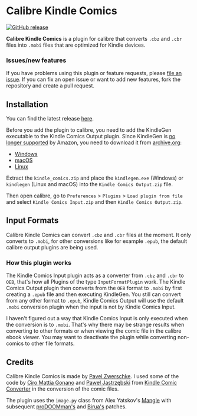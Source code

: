 # Calibre Kindle Comics

[![GitHub release](https://img.shields.io/github/release/pavelzw/calibre-kindle-comics.svg)](https://github.com/pavelzw/calibre-kindle-comics/releases/latest)

**Calibre Kindle Comics** is a plugin for calibre that converts 
``.cbz`` and ``.cbr`` files into ``.mobi`` files that are 
optimized for Kindle devices. 

### Issues/new features
If you have problems using this plugin or feature requests, please 
[file an issue](https://github.com/pavelzw/calibre-kindle-comics/issues/new).
If you can fix an open issue or want to add new features, 
fork the repository and create a pull request.

## Installation
You can find the latest release 
[here](https://github.com/pavelzw/calibre-kindle-comics/releases/latest).

Before you add the plugin to calibre, you need to add the 
KindleGen executable to the Kindle Comics Output plugin.
Since KindleGen is [no longer supported](https://www.amazon.com/gp/feature.html?ie=UTF8&docId=1000765211) 
by Amazon, you need to download it from [archive.org](https://archive.org/details/kindlegen2.9):

- [Windows](https://archive.org/download/kindlegen2.9/kindlegen_win32_v2_9.zip/kindlegen.exe)
- [macOS](https://archive.org/download/kindlegen2.9/KindleGen_Mac_i386_v2_9.zip/kindlegen)
- [Linux](https://archive.org/download/kindlegen2.9/kindlegen_linux_2.6_i386_v2_9.tar.gz)

Extract the ``kindle_comics.zip`` and place the ``kindlegen.exe`` (Windows)
or ``kindlegen`` (Linux and macOS) into the ``Kindle Comics Output.zip`` file.

Then open calibre, go to ``Preferences`` > ``Plugins`` > ``Load plugin from file``
and select ``Kindle Comics Input.zip`` and then ``Kindle Comics Output.zip``.

## Input Formats
Calibre Kindle Comics can convert ``.cbz`` and ``.cbr`` files at the moment.
It only converts to ``.mobi``, for other conversions like for example ``.epub``, 
the default calibre output plugins are being used.

### How this plugin works
The Kindle Comics Input plugin acts as a converter from ``.cbz`` and ``.cbr`` 
to ``OEB``, that's how all Plugins of the type ``InputFormatPlugin`` work.
The Kindle Comics Output plugin then converts from the ``OEB`` format to 
``.mobi`` by first creating a ``.epub`` file and then executing KindleGen.
You still can convert from any other format to ``.epub``, Kindle Comics Output 
will use the default ``.mobi`` conversion plugin when the input is not by 
Kindle Comics Input.

I haven't figured out a way that Kindle Comics Input is only executed when 
the conversion is to ``.mobi``. That's why there may be strange results when 
converting to other formats or when viewing the comic file in the 
calibre ebook viewer. You may want to deactivate the plugin while converting 
non-comics to other file formats.

## Credits
Calibre Kindle Comics is made by [Pavel Zwerschke](https://github.com/pavelzw).
I used some of the code by [Ciro Mattia Gonano](https://github.com/ciromattia) 
and [Paweł Jastrzębski](https://github.com/AcidWeb) from 
[Kindle Comic Converter](https://github.com/ciromattia/kcc) in the conversion 
of the comic files.

The plugin uses the ``image.py`` class from Alex Yatskov's [Mangle](https://github.com/FooSoft/mangle/) 
with subsequent [proDOOMman's](https://github.com/proDOOMman/Mangle) 
and [Birua's](https://github.com/Birua/Mangle) patches.
